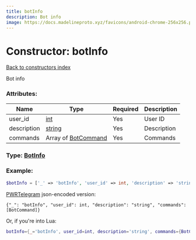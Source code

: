 ```yaml
---
title: botInfo
description: Bot info
image: https://docs.madelineproto.xyz/favicons/android-chrome-256x256.png
---
```

# Constructor: botInfo  
[Back to constructors index](index.md)



Bot info

### Attributes:

| Name     |    Type       | Required | Description |
|----------|---------------|----------|-------------|
|user\_id|[int](../types/int.md) | Yes|User ID|
|description|[string](../types/string.md) | Yes|Description|
|commands|Array of [BotCommand](../types/BotCommand.md) | Yes|Commands|



### Type: [BotInfo](../types/BotInfo.md)


### Example:

```php
$botInfo = ['_' => 'botInfo', 'user_id' => int, 'description' => 'string', 'commands' => [BotCommand, BotCommand]];
```  

[PWRTelegram](https://pwrtelegram.xyz) json-encoded version:

```
{"_": "botInfo", "user_id": int, "description": "string", "commands": [BotCommand]}
```


Or, if you're into Lua:

```lua
botInfo={_='botInfo', user_id=int, description='string', commands={BotCommand}}

```


